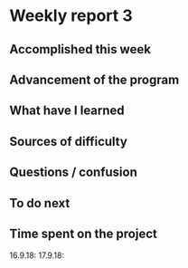 Weekly report 3
===============

Accomplished this week
----------------------


Advancement of the program
--------------------------


What have I learned
-------------------


Sources of difficulty
---------------------



Questions / confusion
---------------------



To do next
----------



Time spent on the project
-------------------------

16.9.18: 
17.9.18: 